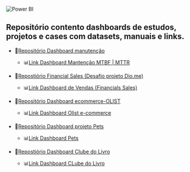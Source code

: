 ![Power BI](https://img.shields.io/badge/PowerBI-F2C811?style=for-the-badge&logo=Power%20BI&logoColor=black)

## Repositório contento dashboards de estudos, projetos e cases com datasets, manuais e links.

- 📂[Repositório Dashboard manutenção](https://github.com/ademarionobre/PowerBI/blob/main/PBI_Manuten%C3%A7%C3%A3o/dashboard%20manutencao.md)
    - 📊[Link Dashboard Mantenção MTBF | MTTR](https://app.powerbi.com/view?r=eyJrIjoiODNlOWZhMzYtMzg5Ni00MDdhLThkODUtZDMwZTc1ZTM1Y2IzIiwidCI6ImNlNjg4Y2ZlLWFjZjAtNDkwYy05ZGVkLThlYTY3MWZkNzA2NyJ9)

- 📂[Repostiório Financial Sales (Desafio projeto Dio.me)](https://github.com/ademarionobre/Bootcamp-Ciencia-de-Dados-com-Python--Dio_Santander/tree/main/5.Visualiza%C3%A7%C3%A3o%20e%20An%C3%A1lise%20de%20Dados%20com%20Power%20BI/1.Projeto-Relat%C3%B3rio%20de%20vendas%20PBI) 
    - 📊[Link Dashboard de Vendas (Financials Sales)](https://app.powerbi.com/view?r=eyJrIjoiYTk0MGYzZjEtMTE4YS00NTkzLTkxMDEtNjNjZmQyYjgzNTYyIiwidCI6ImNlNjg4Y2ZlLWFjZjAtNDkwYy05ZGVkLThlYTY3MWZkNzA2NyJ9&pageName=ReportSectionb70db90738d3fd383687)

- 📂[Repositório Dashboard ecommerce-OLIST](https://github.com/ademarionobre/PowerBI/blob/main/Power%20Query/Dashboard-ecommerce-OLIST/Descri%C3%A7%C3%A3o%20e%20projeto.md)
    - 📊[Link Dashboard Olist e-commerce](https://app.powerbi.com/view?r=eyJrIjoiYWU4NjA5MGEtMTQzYi00NzYxLWI3OTgtNGE4NTZiMjhmMDUxIiwidCI6ImNlNjg4Y2ZlLWFjZjAtNDkwYy05ZGVkLThlYTY3MWZkNzA2NyJ9&pageName=ReportSectiond77ede43180222702c17)
 
- 📂[Repositório Dashboard projeto Pets](https://github.com/ademarionobre/PowerBI/tree/main/Projeto_PBI_AluraPets)
    - 📊[Link Dashboard Pets](https://app.powerbi.com/view?r=eyJrIjoiYzAyODRlMjQtOTVhMi00YjMwLWE1ODQtY2Q5NzU0M2ZiMWRjIiwidCI6ImNlNjg4Y2ZlLWFjZjAtNDkwYy05ZGVkLThlYTY3MWZkNzA2NyJ9&pageName=ReportSection329cf4b0514558941a88)

- 📂[Repostiório Dashboard Clube do Livro](https://github.com/ademarionobre/PowerBI/blob/main/Projeto_Clube_do_Livro/Case%20Clube%20do%20Livro.md)
    - 📊[Link Dashboard CLube do Livro](https://app.powerbi.com/view?r=eyJrIjoiOWE0OGJkYjgtYmRmNy00M2VkLWI4MjctNTNhNzA5ZTI5Mzk3IiwidCI6ImNlNjg4Y2ZlLWFjZjAtNDkwYy05ZGVkLThlYTY3MWZkNzA2NyJ9&pageName=ReportSection00f77ef5923937051eea)



 
